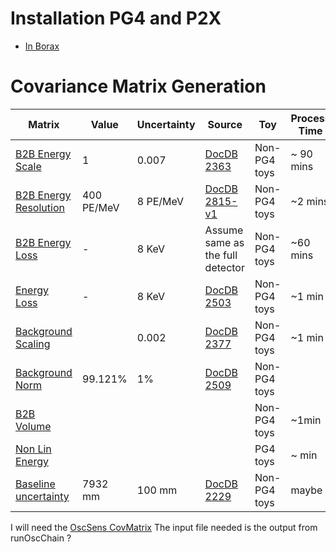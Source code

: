 # Installation PG4 and P2X
* [In Borax](install/borax.md)

# Covariance Matrix Generation

| Matrix | Value | Uncertainty | Source | Toy | Process Time |
| --- | --- | --- | --- | --- | --- |
| [B2B Energy Scale ](cov/EnergyScaleB2B.md) | 1 | 0.007 | [DocDB 2363](https://docdb.wlab.yale.edu/prospect/docs/0023/002363/002/EScaleUpdate_05_31_18.pdf) | Non-PG4 toys | ~ 90 mins |
| [B2B Energy Resolution](cov/EnergyResolutionB2B.md) | 400 PE/MeV | 8 PE/MeV | [DocDB 2815-v1](https://docdb.wlab.yale.edu/prospect/docs/0028/002815/001/main.pdf)  | Non-PG4 toys | ~2 mins |
| [B2B Energy Loss](cov/EnergyLossB2B.md) | - | 8 KeV | Assume same as the full detector | Non-PG4 toys | ~60 mins |
| [Energy Loss](cov/EnergyLoss.md) | - | 8 KeV | [DocDB 2503](https://docdb.wlab.yale.edu/prospect/ShowDocument?docid=2503)| Non-PG4 toys | ~1 min |
| [Background Scaling](cov/BackgroundScaling.md) | | 0.002 | [DocDB 2377](https://docdb.wlab.yale.edu/prospect/docs/0023/002377/002/bipo-analysis%281%29.pdf) | Non-PG4 toys | ~1 min |
| [Background Norm](cov/BackgroundNorm.md) | 99.121% | 1% | [DocDB 2509](https://docdb.wlab.yale.edu/prospect/ShowDocument?docid=2509)| Non-PG4 toys | |
| [B2B Volume](cov/VolumeB2B.md) | | | | Non-PG4 toys | ~1min |
| [Non Lin Energy](cov/NonLinearEnergy.md) | | | | PG4 toys | ~ min |
| [Baseline uncertainty](cov/BaselineUncertainty.md) | 7932 mm | 100 mm | [DocDB 2229](https://docdb.wlab.yale.edu/prospect/ShowDocument?docid=2229) | Non-PG4 toys | maybe |

I will need the [OscSens CovMatrix](https://github.com/PROSPECT-collaboration/OscSens_CovMatrix)
The input file needed is the output from runOscChain ?
